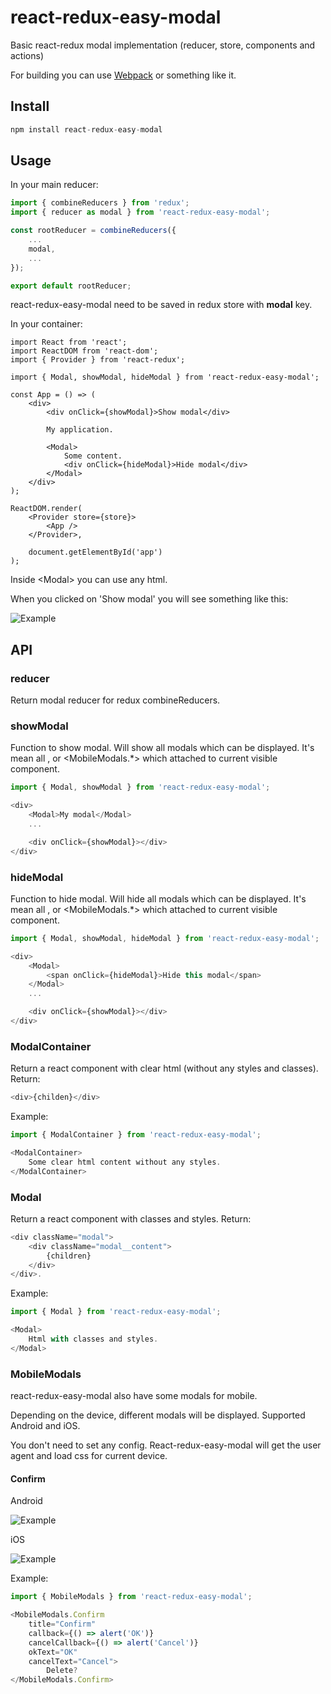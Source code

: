# react-redux-easy-modal
Basic react-redux modal implementation (reducer, store, components and actions)

For building you can use [Webpack](https://webpack.github.io/) or something like it.


## Install
``` js
npm install react-redux-easy-modal
```

## Usage
In your main reducer:
``` js
import { combineReducers } from 'redux';
import { reducer as modal } from 'react-redux-easy-modal';

const rootReducer = combineReducers({
    ...
    modal,
    ...
});

export default rootReducer;

```

react-redux-easy-modal need to be saved in redux store with **modal** key.

In your container:
```
import React from 'react';
import ReactDOM from 'react-dom';
import { Provider } from 'react-redux';

import { Modal, showModal, hideModal } from 'react-redux-easy-modal';

const App = () => (
    <div>
        <div onClick={showModal}>Show modal</div>

        My application.

        <Modal>
            Some content.
            <div onClick={hideModal}>Hide modal</div>
        </Modal>
    </div>
);

ReactDOM.render(
    <Provider store={store}>
        <App />
    </Provider>,

    document.getElementById('app')
);
```

Inside \<Modal\> you can use any html.

When you clicked on 'Show modal' you will see something like this:

![Example](data/modal.jpg?raw=true)

## API
### reducer
Return modal reducer for redux combineReducers.

### showModal
Function to show modal.
Will show all modals which can be displayed. It's mean all <Modal>, <ModalContainer> or <MobileModals.*> which attached to current visible component. 
``` js
import { Modal, showModal } from 'react-redux-easy-modal';

<div>
    <Modal>My modal</Modal>
    ...

    <div onClick={showModal}></div>
</div>
```

### hideModal
Function to hide modal.
Will hide all modals which can be displayed. It's mean all <Modal>, <ModalContainer> or <MobileModals.*> which attached to current visible component. 
``` js
import { Modal, showModal, hideModal } from 'react-redux-easy-modal';

<div>
    <Modal>
        <span onClick={hideModal}>Hide this modal</span>
    </Modal>
    ...

    <div onClick={showModal}></div>
</div>
```

### ModalContainer
Return a react component with clear html (without any styles and classes).
Return:
``` js
<div>{childen}</div>
```

Example:
``` js
import { ModalContainer } from 'react-redux-easy-modal';

<ModalContainer>
    Some clear html content without any styles.
</ModalContainer>
```

### Modal
Return a react component with classes and styles.
Return:
``` js
<div className="modal">
    <div className="modal__content">
        {children}
    </div>
</div>.
```

Example:
``` js
import { Modal } from 'react-redux-easy-modal';

<Modal>
    Html with classes and styles.
</Modal>
```

### MobileModals
react-redux-easy-modal also have some modals for mobile.

Depending on the device, different modals will be displayed. Supported Android and iOS.

You don't need to set any config. React-redux-easy-modal will get the user agent and load css for current device.

#### Confirm

Android

![Example](data/MobileModalsConfirm.jpg?raw=true)

iOS

![Example](data/MobileModalsConfirmIOS.jpg?raw=true)

Example:
``` js
import { MobileModals } from 'react-redux-easy-modal';

<MobileModals.Confirm 
    title="Confirm" 
    callback={() => alert('OK')} 
    cancelCallback={() => alert('Cancel')} 
    okText="OK" 
    cancelText="Cancel">
        Delete?
</MobileModals.Confirm>
```